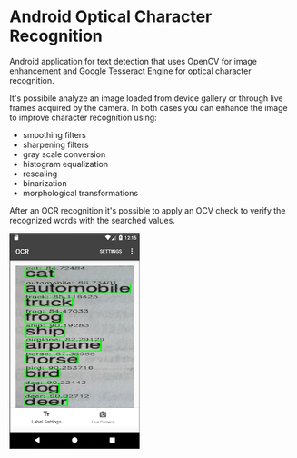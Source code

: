 # Android Optical Character Recognition 
Android application for text detection that uses OpenCV for image enhancement and Google Tesseract Engine for optical character recognition. 

It's possibile analyze an image loaded from device gallery or through live frames acquired by the camera. In both cases you can enhance the image to improve character recognition using:
* smoothing filters
* sharpening filters
* gray scale conversion
* histogram equalization
* rescaling
* binarization
* morphological transformations 

After an OCR recognition it's possible to apply an OCV check to verify the recognized words with the searched values.

![](image_test.png)
